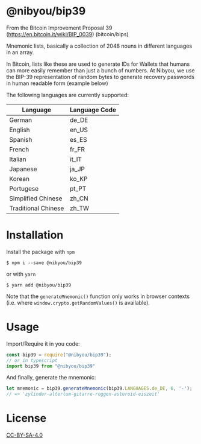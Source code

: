 # @nibyou/bip39
From the Bitcoin Improvement Proposal 39 (https://en.bitcoin.it/wiki/BIP_0039) (bitcoin/bips)

Mnemonic lists, basically a collection of 2048 nouns in different languages in an array.

In Bitcoin, lists like these are used to generate IDs for Wallets that humans can more easily remember than just a bunch of numbers.
At Nibyou, we use the BIP-39 representation of random bytes to generate recovery passwords in human readable form (example below)

The following languages are currently supported:

| Language            | Language Code |
|---------------------|---------------|
| German              | de_DE         |
| English             | en_US         |
| Spanish             | es_ES         |
| French              | fr_FR         |
| Italian             | it_IT         |
| Japanese            | ja_JP         |
| Korean              | ko_KP         |
| Portugese           | pt_PT         |
| Simplified Chinese  | zh_CN         |
| Traditional Chinese | zh_TW         |

# Installation
Install the package with `npm`

```
$ npm i --save @nibyou/bip39
```

or with `yarn`

```
$ yarn add @nibyou/bip39
```

Note that the `generateMnemonic()` function only works in browser contexts (i.e. where `window.crypto.getRandomValues()` is available).

# Usage

Import/Require it in you code:

```javascript
const bip39 = require("@nibyou/bip39");
// or in typescript
import bip39 from "@nibyou/bip39"
```

And finally, generate the mnemonic:

```javascript
let mnemonic = bip39.generateMnemonic(bip39.LANGUAGES.de_DE, 6, '-');
// => 'zylinder-altertum-gitarre-roggen-asteroid-eiszeit'
```

# License

[CC-BY-SA-4.0](/LICENSE)
